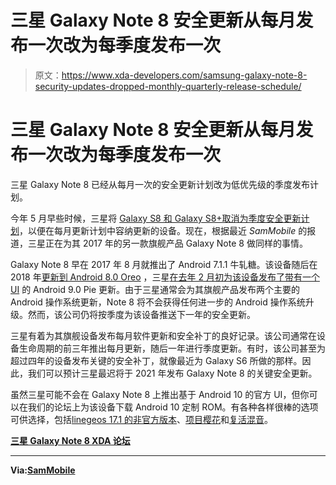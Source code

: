 # 三星 Galaxy Note 8 安全更新从每月发布一次改为每季度发布一次

> 原文：<https://www.xda-developers.com/samsung-galaxy-note-8-security-updates-dropped-monthly-quarterly-release-schedule/>

# 三星 Galaxy Note 8 安全更新从每月发布一次改为每季度发布一次

三星 Galaxy Note 8 已经从每月一次的安全更新计划改为低优先级的季度发布计划。

今年 5 月早些时候，三星将 [Galaxy S8 和 Galaxy S8+取消为季度安全更新计划](https://www.xda-developers.com/samsung-galaxy-s8-plus-now-receive-quarterly-security-updates/)，以便在每月更新计划中容纳更新的设备。现在，根据最近 *SamMobile* 的报道，三星正在为其 2017 年的另一款旗舰产品 Galaxy Note 8 做同样的事情。

Galaxy Note 8 早在 2017 年 8 月就推出了 Android 7.1.1 牛轧糖。该设备随后在 2018 年[更新到 Android 8.0 Oreo](https://www.xda-developers.com/us-unlocked-samsung-galaxy-note-8-android-oreo/) ，三星[在去年 2 月初为该设备发布了带有一个 UI](https://www.xda-developers.com/samsung-galaxy-note-8-one-ui-update-eastern-europe/) 的 Android 9.0 Pie 更新。由于三星通常会为其旗舰产品发布两个主要的 Android 操作系统更新，Note 8 将不会获得任何进一步的 Android 操作系统升级。然而，该公司仍将按季度为该设备推送下一年的安全更新。

三星有着为其旗舰设备发布每月软件更新和安全补丁的良好记录。该公司通常在设备生命周期的前三年推出每月更新，随后一年进行季度更新。有时，该公司甚至为超过四年的设备发布关键的安全补丁，就像最近为 Galaxy S6 所做的那样。因此，我们可以预计三星最迟将于 2021 年发布 Galaxy Note 8 的关键安全更新。

虽然三星可能不会在 Galaxy Note 8 上推出基于 Android 10 的官方 UI，但你可以在我们的论坛上为该设备下载 Android 10 定制 ROM。有各种各样很棒的选项可供选择，包括[linegeos 17.1 的非官方版本](https://www.xda-developers.com/unofficial-lineageos-17-1-android-10-samsung-galaxy-s8-plus-note-8/)、[项目樱花](https://forum.xda-developers.com/galaxy-note-8/development/rom-project-sakura-t4108269)和[复活混音](https://forum.xda-developers.com/galaxy-note-8/development/rom-resurrection-remix-8-6-1-t4172761)。

**[三星 Galaxy Note 8 XDA 论坛](https://forum.xda-developers.com/galaxy-note-8)**

* * *

**Via:[SamMobile](https://www.sammobile.com/news/samsung-galaxy-note-8-dropped-quarterly-software-update-schedule/)**